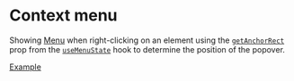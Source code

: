 # Context menu

<p data-description>
  Showing <a href="/components/menu">Menu</a> when right-clicking on an element using the <a href="/api-reference/use-menu-state#getanchorrect"><code>getAnchorRect</code></a> prop from the <a href="/api-reference/use-menu-state"><code>useMenuState</code></a> hook to determine the position of the popover.
</p>

<a href="./index.tsx" data-playground>Example</a>
